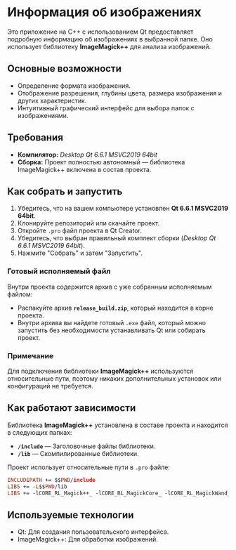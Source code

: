 # Информация об изображениях

Это приложение на C++ с использованием Qt предоставляет подробную информацию об изображениях в выбранной папке. Оно использует библиотеку **ImageMagick++** для анализа изображений.

## Основные возможности
- Определение формата изображения.
- Отображение разрешения, глубины цвета, размера изображения и других характеристик.
- Интуитивный графический интерфейс для выбора папок с изображениями.

## Требования
- **Компилятор:** *Desktop Qt 6.6.1 MSVC2019 64bit*
- **Сборка:** Проект полностью автономный — библиотека ImageMagick++ включена в состав проекта.

## Как собрать и запустить

1. Убедитесь, что на вашем компьютере установлен **Qt 6.6.1 MSVC2019 64bit**.
2. Клонируйте репозиторий или скачайте проект.
3. Откройте `.pro` файл проекта в Qt Creator.
4. Убедитесь, что выбран правильный комплект сборки (*Desktop Qt 6.6.1 MSVC2019 64bit*).
5. Нажмите "Собрать" и затем "Запустить".

### Готовый исполняемый файл

Внутри проекта содержится архив с уже собранным исполняемым файлом:
- Распакуйте архив **`release_build.zip`**, который находится в корне проекта.
- Внутри архива вы найдете готовый `.exe` файл, который можно запустить без необходимости устанавливать Qt или собирать проект.

### Примечание
Для подключения библиотеки **ImageMagick++** используются относительные пути, поэтому никаких дополнительных установок или конфигураций не требуется.

## Как работают зависимости

Библиотека **ImageMagick++** установлена в составе проекта и находится в следующих папках:
- **`/include`** — Заголовочные файлы библиотеки.
- **`/lib`** — Скомпилированные библиотеки.

Проект использует относительные пути в `.pro` файле:
```pro
INCLUDEPATH += $$PWD/include
LIBS += -L$$PWD/lib
LIBS += -lCORE_RL_Magick++_ -lCORE_RL_MagickCore_ -lCORE_RL_MagickWand_
```

## Используемые технологии
- Qt: Для создания пользовательского интерфейса.
- ImageMagick++: Для обработки изображений.
